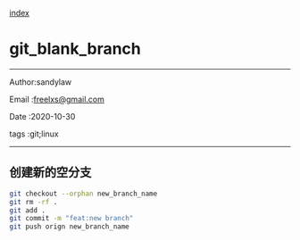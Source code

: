 
[index](./index.md)

# git_blank_branch 

---

Author:sandylaw 

Email :freelxs@gmail.com

Date  :2020-10-30

tags  :git;linux 

---

## 创建新的空分支

```bash
git checkout --orphan new_branch_name
git rm -rf .
git add .
git commit -m "feat:new branch"
git push orign new_branch_name
```
